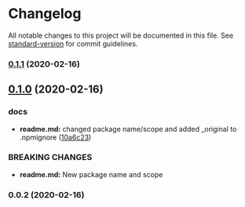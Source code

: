 # Changelog

All notable changes to this project will be documented in this file. See [standard-version](https://github.com/conventional-changelog/standard-version) for commit guidelines.

### [0.1.1](https://github.com/shovelandsandbox/humanid/compare/v0.1.0...v0.1.1) (2020-02-16)



## [0.1.0](https://github.com/shovelandsandbox/humanid/compare/v0.0.2...v0.1.0) (2020-02-16)


### docs

* **readme.md:** changed package name/scope and added _original to .npmignore ([10a6c23](https://github.com/shovelandsandbox/humanid/commit/10a6c23))


### BREAKING CHANGES

* **readme.md:** New package name and scope



### 0.0.2 (2020-02-16)
